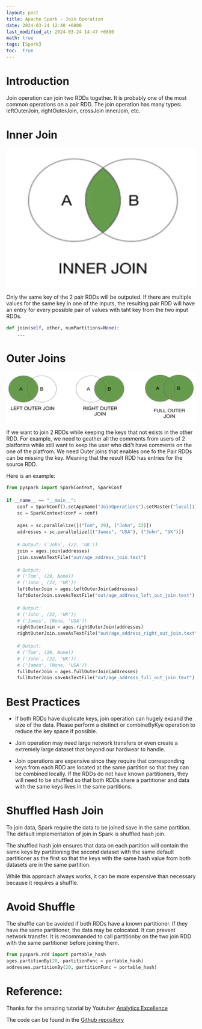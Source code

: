 ```yaml
---
layout: post
title: Apache Spark - Join Operation
date: 2024-03-24 12:40 +0800
last_modified_at: 2024-03-24 14:47 +0800
math: true
tags: [Spark]
toc:  true
---
```


# Introduction
Join operation can join two RDDs together. It is probably one of the most common operations on a pair RDD. The join operation has many types: leftOuterJoin, rightOuterJoin, crossJoin innerJoin, etc.

# Inner Join

![img](/assets/post_img/2024-03-24-Join-Operation/inner_join.png)

Only the same key of the 2 pair RDDs will be outputed. If there are multiple values for the same key in one of the inputs, the resulting pair RDD will have an entry for every possible pair of values with taht key from the two input RDDs. 

```python
def join(self, other, numPartitions=None):
    ...
```

# Outer Joins

![img](/assets/post_img/2024-03-24-Join-Operation/outer_joins.png)

If we want to join 2 RDDs while keeping the keys that not exists in the other RDD. For example, we need to geather all the comments from users of 2 platforms while still want to keep the user who did't have comments on the one of the platfrom. We need Outer joins that enables one fo the Pair RDDs can be missing the key. Meaning that the result RDD has entries for the source RDD.

Here is an example:

```python
from pyspark import SparkContext, SparkConf

if __name__ == "__main__":
    conf = SparkConf().setAppName("JoinOperations").setMaster("local[1]")
    sc = SparkContext(conf = conf)
    
    ages = sc.parallelize([("Tom", 29), ("John", 22)])
    addresses = sc.parallelize([("James", "USA"), ("John", "UK")])

    # Output: (`John`, (22, 'UK'))
    join = ages.join(addresses)
    join.saveAsTextFile("out/age_address_join.text")

    # Output: 
    # ('Tom', (29, None)) 
    # ('John', (22, 'UK'))
    leftOuterJoin = ages.leftOuterJoin(addresses)
    leftOuterJoin.saveAsTextFile("out/age_address_left_out_join.text")

    # Output: 
    # ('John', (22, 'UK'))
    # ('James', (None, 'USA')) 
    rightOuterJoin = ages.rightOuterJoin(addresses)
    rightOuterJoin.saveAsTextFile("out/age_address_right_out_join.text")

    # Output: 
    # ('Tom', (29, None))
    # ('John', (22, 'UK'))
    # ('James', (None, 'USA'))
    fullOuterJoin = ages.fullOuterJoin(addresses)
    fullOuterJoin.saveAsTextFile("out/age_address_full_out_join.text")
```

# Best Practices

- If both RDDs have duplicate keys, join operation can hugely expand the size of the data. Please perform a distinct or combineByKye operation to reduce the key space if possible.

- Join operation may need large network transfers or even create a extremely large dataset that beyond our hardwear to handle.

- Join operations are expensive since they require that corresponding keys from each RDD are located at the same partition so that they can be combined locally. If the RDDs do not have known partitioners, they will need to be shuffled so that both RDDs share a partitioner and data with the same keys lives in the same partitions.

# Shuffled Hash Join
To join data, Spark require the data to be joined save in the same partition. The default implementation of join in Spark is shuffled hash join.

The shuffled hash join ensures that data on each partition will contain the same keys by partitioning the second dataset with the same default partitioner as the first so that the keys with the same hash value from both datasets are in the same partition.

While this approach always works, it can be more expensive than necessary because it requires a shuffle.

# Avoid Shuffle
The shuffle can be avoided if both RDDs have a known partitioner. If they have the same partitioner, the data may be colocated. It can prevent network transfer. It is recommanded to call partitionby on the two join RDD with the same partitioner before joining them.

```python
from pyspark.rdd import portable_hash
ages.partitionBy(20, partitionFunc = portable_hash)
addresses.partitionBy(20, partitionFunc = portable_hash)
```
# Reference:

Thanks for the amazing tutorial by Youtuber [Analytics Excellence](https://www.youtube.com/watch?v=W__Jk83gOyo&list=PL0hSJrxggIQr6wA8buIn1Yxu810ugGed-&index=21)

The code can be found in the [Github repository](https://github.com/yu-jinh/Apache-Spark-Playground)